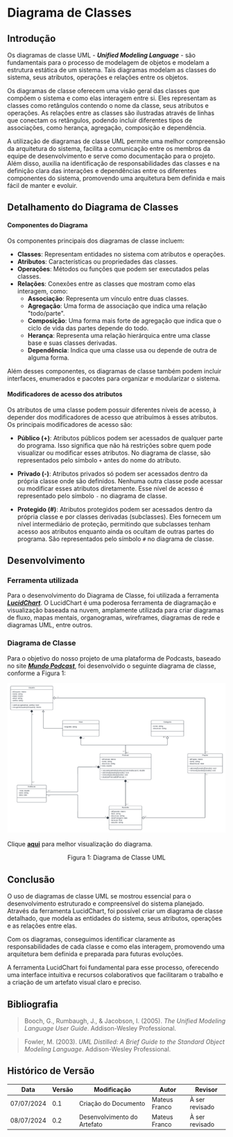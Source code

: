 # Diagrama de Classes

## Introdução
Os diagramas de classe UML - _**Unified Modeling Language**_ - são fundamentais para o processo de modelagem de objetos e modelam a estrutura estática de um sistema. Tais diagramas modelam as classes do sistema, seus atributos, operações e relações entre os objetos.

Os diagramas de classe oferecem uma visão geral das classes que compõem o sistema e como elas interagem entre si. Eles representam as classes como retângulos contendo o nome da classe, seus atributos e operações. As relações entre as classes são ilustradas através de linhas que conectam os retângulos, podendo incluir diferentes tipos de associações, como herança, agregação, composição e dependência.

A utilização de diagramas de classe UML permite uma melhor compreensão da arquitetura do sistema, facilita a comunicação entre os membros da equipe de desenvolvimento e serve como documentação para o projeto. Além disso, auxilia na identificação de responsabilidades das classes e na definição clara das interações e dependências entre os diferentes componentes do sistema, promovendo uma arquitetura bem definida e mais fácil de manter e evoluir.

## Detalhamento do Diagrama de Classes

#### Componentes do Diagrama
Os componentes principais dos diagramas de classe incluem:

- **Classes**: Representam entidades no sistema com atributos e operações.
- **Atributos**: Características ou propriedades das classes.
- **Operações**: Métodos ou funções que podem ser executados pelas classes.
- **Relações**: Conexões entre as classes que mostram como elas interagem, como:
   - **Associação**: Representa um vínculo entre duas classes.
   - **Agregação**: Uma forma de associação que indica uma relação "todo/parte".
   - **Composição**: Uma forma mais forte de agregação que indica que o ciclo de vida das partes depende do todo.
   - **Herança**: Representa uma relação hierárquica entre uma classe base e suas classes derivadas.
   - **Dependência**: Indica que uma classe usa ou depende de outra de alguma forma.

Além desses componentes, os diagramas de classe também podem incluir interfaces, enumerados e pacotes para organizar e modularizar o sistema.

#### Modificadores de acesso dos atributos
Os atributos de uma classe podem possuir diferentes níveis de acesso, à depender dos modificadores de acesso que atribuímos à esses atributos. Os principais modificadores de acesso são:

- **Público (+)**: Atributos públicos podem ser acessados de qualquer parte do programa. Isso significa que não há restrições sobre quem pode visualizar ou modificar esses atributos. No diagrama de classe, são representados pelo símbolo `+` antes do nome do atributo.

- **Privado (-)**: Atributos privados só podem ser acessados dentro da própria classe onde são definidos. Nenhuma outra classe pode acessar ou modificar esses atributos diretamente. Esse nível de acesso é representado pelo símbolo `-` no diagrama de classe.

- **Protegido (#)**: Atributos protegidos podem ser acessados dentro da própria classe e por classes derivadas (subclasses). Eles fornecem um nível intermediário de proteção, permitindo que subclasses tenham acesso aos atributos enquanto ainda os ocultam de outras partes do programa. São representados pelo símbolo `#` no diagrama de classe.

## Desenvolvimento
### Ferramenta utilizada
Para o desenvolvimento do Diagrama de Classe, foi utilizada a ferramenta **_[LucidChart](https://wwww.lucidchart.com)_**.
O LucidChart é uma poderosa ferramenta de diagramação e visualização baseada na nuvem, amplamente utilizada para criar diagramas de fluxo, mapas mentais, organogramas, wireframes, diagramas de rede e diagramas UML, entre outros. 

### Diagrama de Classe
Para o objetivo do nosso projeto de uma plataforma de Podcasts, baseado no site **_[Mundo Podcast](https://mundopodcast.com.br/)_**, foi desenvolvido o seguinte diagrama de classe, conforme a Figura 1:

<img src="../images/diagramaClasse.png">

Clique **[aqui](https://lucid.app/lucidchart/b827c64f-0df4-4040-b0cf-4589cd4e83fd/edit?viewport_loc=-2415%2C-1277%2C4033%2C1878%2C0_0&invitationId=inv_1f991ede-39cc-4104-9996-309081fcb48b)** para melhor visualização do diagrama.

<center>Figura 1: Diagrama de Classe UML</center>

## Conclusão
O uso de diagramas de classe UML se mostrou essencial para o desenvolvimento estruturado e compreensível do sistema planejado. Através da ferramenta LucidChart, foi possível criar um diagrama de classe detalhado, que modela as entidades do sistema, seus atributos, operações e as relações entre elas. 

Com os diagramas, conseguimos identificar claramente as responsabilidades de cada classe e como elas interagem, promovendo uma arquitetura bem definida e preparada para futuras evoluções.

A ferramenta LucidChart foi fundamental para esse processo, oferecendo uma interface intuitiva e recursos colaborativos que facilitaram o trabalho e a criação de um artefato visual claro e preciso.

## Bibliografia

> Booch, G., Rumbaugh, J., & Jacobson, I. (2005). _The Unified Modeling Language User Guide_. Addison-Wesley Professional.

> Fowler, M. (2003). _UML Distilled: A Brief Guide to the Standard Object Modeling Language_. Addison-Wesley Professional.

## Histórico de Versão
| Data       | Versão | Modificação      | Autor      | Revisor |
|------------|--------|------------------|------------|---------|
| 07/07/2024 | 0.1    | Criação do Documento | Mateus Franco | À ser revisado  |
| 08/07/2024 | 0.2    | Desenvolvimento do Artefato | Mateus Franco | À ser revisado |
